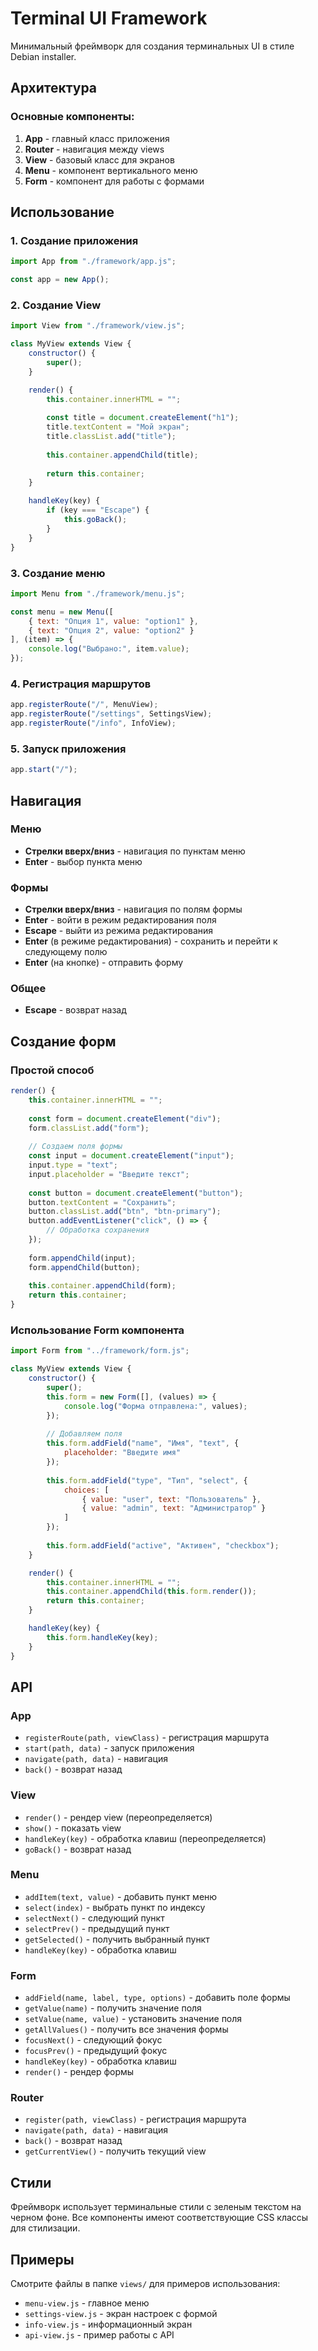 # Terminal UI Framework

Минимальный фреймворк для создания терминальных UI в стиле Debian installer.

## Архитектура

### Основные компоненты:

1. **App** - главный класс приложения
2. **Router** - навигация между views
3. **View** - базовый класс для экранов
4. **Menu** - компонент вертикального меню
5. **Form** - компонент для работы с формами

## Использование

### 1. Создание приложения

```javascript
import App from "./framework/app.js";

const app = new App();
```

### 2. Создание View

```javascript
import View from "./framework/view.js";

class MyView extends View {
    constructor() {
        super();
    }

    render() {
        this.container.innerHTML = "";
        
        const title = document.createElement("h1");
        title.textContent = "Мой экран";
        title.classList.add("title");
        
        this.container.appendChild(title);
        
        return this.container;
    }

    handleKey(key) {
        if (key === "Escape") {
            this.goBack();
        }
    }
}
```

### 3. Создание меню

```javascript
import Menu from "./framework/menu.js";

const menu = new Menu([
    { text: "Опция 1", value: "option1" },
    { text: "Опция 2", value: "option2" }
], (item) => {
    console.log("Выбрано:", item.value);
});
```

### 4. Регистрация маршрутов

```javascript
app.registerRoute("/", MenuView);
app.registerRoute("/settings", SettingsView);
app.registerRoute("/info", InfoView);
```

### 5. Запуск приложения

```javascript
app.start("/");
```

## Навигация

### Меню
- **Стрелки вверх/вниз** - навигация по пунктам меню
- **Enter** - выбор пункта меню

### Формы
- **Стрелки вверх/вниз** - навигация по полям формы
- **Enter** - войти в режим редактирования поля
- **Escape** - выйти из режима редактирования
- **Enter** (в режиме редактирования) - сохранить и перейти к следующему полю
- **Enter** (на кнопке) - отправить форму

### Общее
- **Escape** - возврат назад

## Создание форм

### Простой способ

```javascript
render() {
    this.container.innerHTML = "";
    
    const form = document.createElement("div");
    form.classList.add("form");
    
    // Создаем поля формы
    const input = document.createElement("input");
    input.type = "text";
    input.placeholder = "Введите текст";
    
    const button = document.createElement("button");
    button.textContent = "Сохранить";
    button.classList.add("btn", "btn-primary");
    button.addEventListener("click", () => {
        // Обработка сохранения
    });
    
    form.appendChild(input);
    form.appendChild(button);
    
    this.container.appendChild(form);
    return this.container;
}
```

### Использование Form компонента

```javascript
import Form from "../framework/form.js";

class MyView extends View {
    constructor() {
        super();
        this.form = new Form([], (values) => {
            console.log("Форма отправлена:", values);
        });
        
        // Добавляем поля
        this.form.addField("name", "Имя", "text", {
            placeholder: "Введите имя"
        });
        
        this.form.addField("type", "Тип", "select", {
            choices: [
                { value: "user", text: "Пользователь" },
                { value: "admin", text: "Администратор" }
            ]
        });
        
        this.form.addField("active", "Активен", "checkbox");
    }

    render() {
        this.container.innerHTML = "";
        this.container.appendChild(this.form.render());
        return this.container;
    }

    handleKey(key) {
        this.form.handleKey(key);
    }
}
```

## API

### App

- `registerRoute(path, viewClass)` - регистрация маршрута
- `start(path, data)` - запуск приложения
- `navigate(path, data)` - навигация
- `back()` - возврат назад

### View

- `render()` - рендер view (переопределяется)
- `show()` - показать view
- `handleKey(key)` - обработка клавиш (переопределяется)
- `goBack()` - возврат назад

### Menu

- `addItem(text, value)` - добавить пункт меню
- `select(index)` - выбрать пункт по индексу
- `selectNext()` - следующий пункт
- `selectPrev()` - предыдущий пункт
- `getSelected()` - получить выбранный пункт
- `handleKey(key)` - обработка клавиш

### Form

- `addField(name, label, type, options)` - добавить поле формы
- `getValue(name)` - получить значение поля
- `setValue(name, value)` - установить значение поля
- `getAllValues()` - получить все значения формы
- `focusNext()` - следующий фокус
- `focusPrev()` - предыдущий фокус
- `handleKey(key)` - обработка клавиш
- `render()` - рендер формы

### Router

- `register(path, viewClass)` - регистрация маршрута
- `navigate(path, data)` - навигация
- `back()` - возврат назад
- `getCurrentView()` - получить текущий view

## Стили

Фреймворк использует терминальные стили с зеленым текстом на черном фоне. Все компоненты имеют соответствующие CSS классы для стилизации.

## Примеры

Смотрите файлы в папке `views/` для примеров использования:

- `menu-view.js` - главное меню
- `settings-view.js` - экран настроек с формой
- `info-view.js` - информационный экран
- `api-view.js` - пример работы с API 